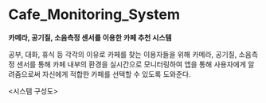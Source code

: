# Cafe_Monitoring_System<br>
<p><b>카메라, 공기질, 소음측정 센서를 이용한 카페 추천 시스템</b></p>
<p>공부, 대화, 휴식 등 각각의 이유로 카페를 찾는 이용자들을 위해 카메라, 공기질, 소음측정 센서를 통해 카페 내부의 환경을 실시간으로 모니터링하여 앱을 통해 사용자에게 알려줌으로써 자신에게 적합한 카페를 선택할 수 있도록 도와준다.</p>


<시스템 구성도>

